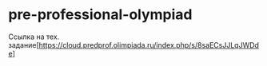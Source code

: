 # pre-professional-olympiad

Ссылка на тех. задание[https://cloud.predprof.olimpiada.ru/index.php/s/8saECsJJLqJWDde]
